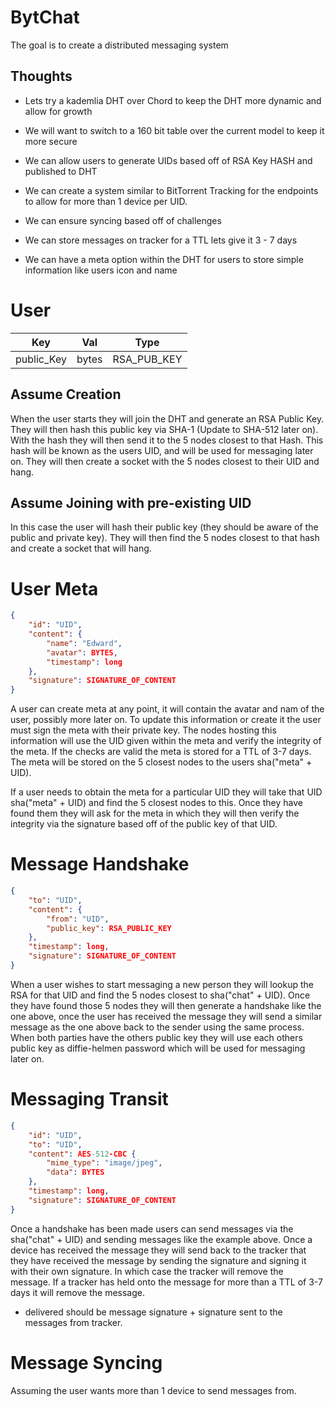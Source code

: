 BytChat
=====

The goal is to create a distributed messaging system

Thoughts
----

- Lets try a kademlia DHT over Chord to keep the DHT more dynamic and allow for growth
- We will want to switch to a 160 bit table over the current model to keep it more secure
- We can allow users to generate UIDs based off of RSA Key HASH and published to DHT

- We can create a system similar to BitTorrent Tracking for the endpoints to allow for more than 1 device per UID.
- We can ensure syncing based off of challenges

- We can store messages on tracker for a TTL lets give it 3 - 7 days

- We can have a meta option within the DHT for users to store simple information like users icon and name


User
====

| Key        | Val   | Type        |
|------------|-------|-------------|
| public_Key | bytes | RSA_PUB_KEY |

Assume Creation
----
When the user starts they will join the DHT and generate an RSA Public Key. They will then hash this public key via SHA-1 (Update to SHA-512 later on). With the hash they will then send it to the 5 nodes closest to that Hash. This hash will be known as the users UID, and will be used for messaging later on. They will then create a socket with the 5 nodes closest to their UID and hang.

Assume Joining with pre-existing UID
----
In this case the user will hash their public key (they should be aware of the public and private key). They will then find the 5 nodes closest to that hash and create a socket that will hang.


User Meta
====

```json
{
    "id": "UID",
    "content": {
        "name": "Edward",
        "avatar": BYTES,
        "timestamp": long
    },
    "signature": SIGNATURE_OF_CONTENT
}
```

A user can create meta at any point, it will contain the avatar and nam of the user, possibly more later on. To update this information or create it the user must sign the meta with their private key. The nodes hosting this information will use the UID given within the meta and verify the integrity of the meta. If the checks are valid the meta is stored for a TTL of 3-7 days. The meta will be stored on the 5 closest nodes to the users sha("meta" + UID).

If a user needs to obtain the meta for a particular UID they will take that UID sha("meta" + UID) and find the 5 closest nodes to this. Once they have found them they will ask for the meta in which they will then verify the integrity 
via the signature based off of the public key of that UID.

Message Handshake
====

```json
{
    "to": "UID",
    "content": {
        "from": "UID",
        "public_key": RSA_PUBLIC_KEY
    },
    "timestamp": long,
    "signature": SIGNATURE_OF_CONTENT
}
```

When a user wishes to start messaging a new person they will lookup the RSA for that UID and find the 5 nodes closest to sha("chat" + UID). Once they have found those 5 nodes they will then generate a handshake like the one above, once the user has received the message they will send a similar message as the one above back to the sender using the same process. When both parties have the others public key they will use each others public key as diffie-helmen password which will be used for messaging later on.





Messaging Transit
====

```json
{
    "id": "UID",
    "to": "UID",
    "content": AES-512-CBC {
        "mime_type": "image/jpeg",
        "data": BYTES
    },
    "timestamp": long,
    "signature": SIGNATURE_OF_CONTENT
}
```

Once a handshake has been made users can send messages via the sha("chat" + UID) and sending messages like the example above. Once a device has received the message they will send back to the tracker that they have received the message by sending the signature and signing it with their own signature. In which case the tracker will remove the message. If a tracker has held onto the message for more than a TTL of 3-7 days it will remove the message.

- delivered should be message signature + signature sent to the messages from tracker.



Message Syncing
====

Assuming the user wants more than 1 device to send messages from.
